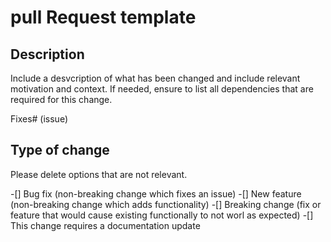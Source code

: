 # pull Request template

## Description

Include a desvcription of what has been changed and include relevant motivation and context.
If needed, ensure to list all dependencies that are required for this change.

Fixes# (issue)

## Type of change

Please delete options that are not relevant.

-[] Bug fix (non-breaking change which fixes an issue)
-[] New feature (non-breaking change which adds functionality)
-[] Breaking change (fix or feature that would cause existing functionally to not worl as expected)
-[] This change requires a documentation update
